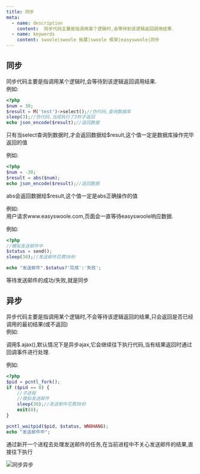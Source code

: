 ```yaml
---
title: 同步
meta:
  - name: description
    content:  同步代码主要是指调用某个逻辑时,会等待到该逻辑返回调用结果.
  - name: keywords
    content: swoole|swoole 拓展|swoole 框架|easyswoole|同步
---
```

## 同步
同步代码主要是指调用某个逻辑时,会等待到该逻辑返回调用结果.  
例如:
```php
<?php
$num = 30;
$result = M('test')->select();//伪代码,查询数据库
sleep(3);//伪代码,当成执行了3秒才返回
echo json_encode($result);//返回数据
```
只有当select查询到数据时,才会返回数据给$result,这个值一定是数据库操作完毕返回的值

例如:
```php
<?php
$num = -30;
$result = abs($num);
echo json_encode($result);//返回数据

```
abs会返回数据给$result,这个值一定是abs正确操作的值

例如:  
用户请求www.easyswoole.com,页面会一直等待easyswoole响应数据.

例如:
```php
<?php
//模拟发送邮件中
$status = send();
sleep(30);//发送邮件花费30秒

echo "发送邮件".$status?'完成':'失败';
```
等待发送邮件的成功/失败,就是同步

## 异步
异步代码主要是指调用某个逻辑时,不会等待该逻辑返回的结果,只会返回是否已经调用的最初结果(或不返回)  
例如:

调用$.ajax(),默认情况下是异步ajax,它会继续往下执行代码,当有结果返回时通过回调事件进行处理.

例如:
```php
<?php
$pid = pcntl_fork();
if ($pid == 0) {
    //子进程
    //模拟发送邮件
    sleep(30);//发送邮件花费30秒
    exit(0);
}

pcntl_waitpid($pid, $status, WNOHANG);
echo "发送邮件中";
```
通过新开一个进程去处理发送邮件的任务,在当前进程中不关心发送邮件的结果,直接往下执行

![同步异步](/Cn/Images/Passage/NoobCourse/Async.png)
